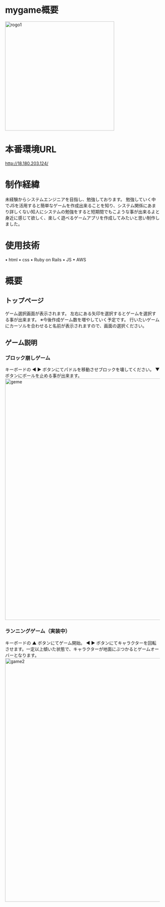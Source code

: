 # mygame概要
<img width="355" alt="rogo1" src="https://user-images.githubusercontent.com/58103579/80366924-14601f00-88c5-11ea-8c0a-c55a70b03edd.png">

# 本番環境URL
  http://18.180.203.124/

# 制作経緯
  未経験からシステムエンジニアを目指し、勉強しております。
  勉強していく中でJSを活用すると簡単なゲームを作成出来ることを知り、システム関係にあまり詳しくない知人にシステムの勉強をすると短期間でもこような事が出来るよと身近に感じて欲しく、楽しく遊べるゲームアプリを作成してみたいと思い制作しました。

# 使用技術
  • html
  • css
  • Ruby on Rails
  • JS
  • AWS

# 概要
## トップページ
  ゲーム選択画面が表示されます。
  左右にある矢印を選択するとゲームを選択する事が出来ます。
  ※今後作成ゲーム数を増やしていく予定です。
  行いたいゲームにカーソルを合わせると名前が表示されますので、画面の選択ください。

## ゲーム説明
### ブロック崩しゲーム
  キーボードの ◀️ ▶️ ボタンにてパドルを移動させブロックを壊してください。
  ▼ ボタンにボールを止める事が出来ます。
  <img width="785" alt="geme" src="https://user-images.githubusercontent.com/58103579/80368106-2a6edf00-88c7-11ea-8917-5da98aa696b2.png">

### ランニングゲーム（実装中）
  キーボードの ▲ ボタンにてゲーム開始。
  ◀️ ▶️ ボタンにてキャラクターを回転させます。一定以上傾いた状態で、キャラクターが地面にぶつかるとゲームオーバーとなります。
  <img width="792" alt="game2" src="https://user-images.githubusercontent.com/58103579/80370271-bf270c00-88ca-11ea-906a-8b80aa25ceb0.png">